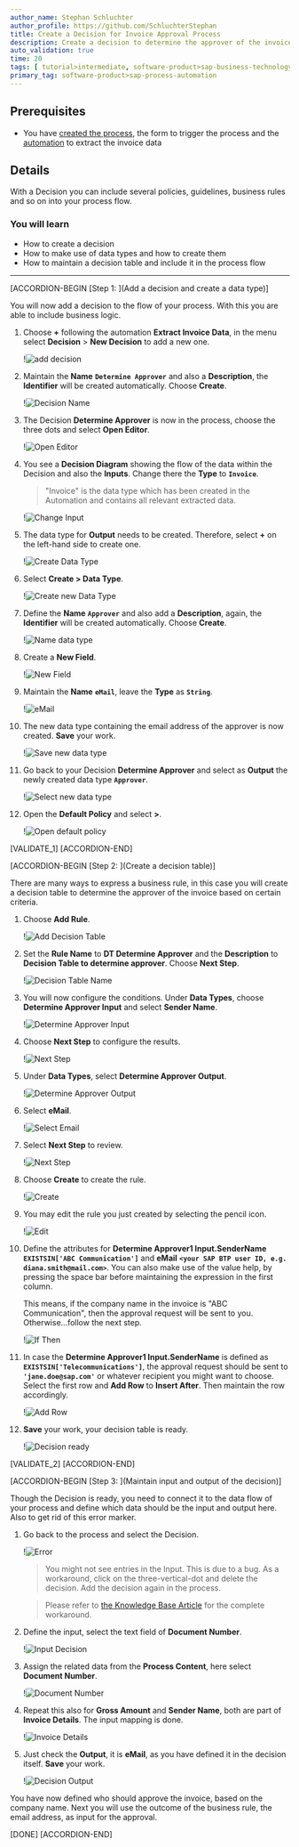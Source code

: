 ```yaml
---
author_name: Stephan Schluchter
author_profile: https://github.com/SchluchterStephan
title: Create a Decision for Invoice Approval Process
description: Create a decision to determine the approver of the invoices
auto_validation: true
time: 20
tags: [ tutorial>intermediate, software-product>sap-business-technology-platform ,tutorial>free-tier]
primary_tag: software-product>sap-process-automation
---
```


## Prerequisites
 - You have [created the process](spa-dox-create-process), the form to trigger the process and the [automation](spa-dox-create-automation) to extract the invoice data

## Details
With a Decision you can include several policies, guidelines, business rules and so on into your process flow.

### You will learn
  - How to create a decision
  - How to make use of data types and how to create them
  - How to maintain a decision table and include it in the process flow

---

[ACCORDION-BEGIN [Step 1: ](Add a decision and create a data type)]

You will now add a decision to the flow of your process. With this you are able to include business logic.

1. Choose **+** following the automation **Extract Invoice Data**, in the menu select **Decision** > **New Decision** to add a new one.

    !![add decision](01.png)

2. Maintain the **Name** **`Determine Approver`** and also a **Description**, the **Identifier** will be created automatically. Choose **Create**.

    !![Decision Name](02.png)

3. The Decision **Determine Approver** is now in the process, choose the three dots and select **Open Editor**.

    !![Open Editor](03.png)

4. You see a **Decision Diagram** showing the flow of the data within the Decision and also the **Inputs**. Change there the **Type** to **`Invoice`**.

    > "Invoice" is the data type which has been created in the Automation and contains all relevant extracted data.

    !![Change Input](04.png)

5. The data type for **Output** needs to be created. Therefore, select **+** on the left-hand side to create one.

    !![Create Data Type](05.png)

6. Select **Create > Data Type**.

    !![Create new Data Type](07.png)

7. Define the **Name** **`Approver`** and also add a **Description**, again, the **Identifier** will be created automatically. Choose **Create**.

    !![Name data type](08.png)

8. Create a **New Field**.

    !![New Field](09.png)

9. Maintain the **Name** **`eMail`**, leave the **Type** as **`String`**.

    !![eMail](10.png)

10. The new data type containing the email address of the approver is now created. **Save** your work.

    !![Save new data type](11.png)

11. Go back to your Decision **Determine Approver** and select as **Output** the newly created data type **`Approver`**.

    !![Select new data type](12.png)

12. Open the **Default Policy** and select **>**.

    !![Open default policy](13.png)

[VALIDATE_1]
[ACCORDION-END]

[ACCORDION-BEGIN [Step 2: ](Create a decision table)]

There are many ways to express a business rule, in this case you will create a decision table to determine the approver of the invoice based on certain criteria.

1. Choose **Add Rule**.

    !![Add Decision Table](14.png)

2. Set the **Rule Name** to **DT Determine Approver** and the **Description** to **Decision Table to determine approver**. Choose **Next Step**.

    !![Decision Table Name](15.png)

3. You will now configure the conditions. Under **Data Types**, choose **Determine Approver Input** and select **Sender Name**.

    !![Determine Approver Input](16.png)

4. Choose **Next Step** to configure the results.

    !![Next Step](16bis.png)

5. Under **Data Types**, select **Determine Approver Output**.

    !![Determine Approver Output](17.png)

6. Select **eMail**.

    !![Select Email](18.png)

7. Select **Next Step** to review.

    !![Next Step](19.png)

8. Choose **Create** to create the rule.

    !![Create](20.png)

9. You may edit the rule you just created by selecting the pencil icon.

    !![Edit](21.png)

10. Define the attributes for **Determine Approver1 Input.SenderName** **`EXISTSIN['ABC Communication']`** and **eMail** **`<your SAP BTP user ID, e.g. diana.smith@mail.com>`**. You can also make use of the value help, by pressing the space bar before maintaining the expression in the first column.

    This means, if the company name in the invoice is "ABC Communication", then the approval request will be sent to you. Otherwise...follow the next step.

    !![If Then](22.png)

12. In case the **Determine Approver1 Input.SenderName** is defined as **`EXISTSIN['Telecommunications']`**, the approval request should be sent to **`'jane.doe@sap.com'`** or whatever recipient you might want to choose. Select the first row and **Add Row** to **Insert After**. Then maintain the row accordingly.

    !![Add Row](23.png)

13. **Save** your work, your decision table is ready.

    !![Decision ready](24.png)

[VALIDATE_2]
[ACCORDION-END]

[ACCORDION-BEGIN [Step 3: ](Maintain input and output of the decision)]

Though the Decision is ready, you need to connect it to the data flow of your process and define which data should be the input and output here. Also to get rid of this error marker.

1. Go back to the process and select the Decision.

    !![Error](28.png)

    > You might not see entries in the Input. This is due to a bug. As a workaround, click on the three-vertical-dot and delete the decision. Add the decision again in the process.

    > Please refer to [the Knowledge Base Article](https://launchpad.support.sap.com/#/notes/3207153) for the complete workaround.

2. Define the input, select the text field of **Document Number**.

    !![Input Decision](29.png)

3. Assign the related data from the **Process Content**, here select **Document Number**.

    !![Document Number](30.png)

4. Repeat this also for **Gross Amount** and **Sender Name**, both are part of **Invoice Details**. The input mapping is done.

    !![Invoice Details](31.png)

5. Just check the **Output**, it is **eMail**, as you have defined it in the decision itself. **Save** your work.

    !![Decision Output](32.png)

You have now defined who should approve the invoice, based on the company name. Next you will use the outcome of the business rule, the email address, as input for the approval.


[DONE]
[ACCORDION-END]
